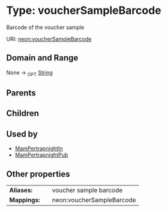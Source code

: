 
# Type: voucherSampleBarcode


Barcode of the voucher sample

URI: [neon:voucherSampleBarcode](https://data.neonscience.org/voucherSampleBarcode)


## Domain and Range

None ->  <sub>OPT</sub> [String](types/String.md)

## Parents


## Children


## Used by

 * [MamPertrapnightIn](MamPertrapnightIn.md)
 * [MamPertrapnightPub](MamPertrapnightPub.md)

## Other properties

|  |  |  |
| --- | --- | --- |
| **Aliases:** | | voucher sample barcode |
| **Mappings:** | | neon:voucherSampleBarcode |

